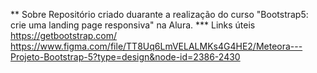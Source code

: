** Sobre
Repositório criado duarante a realização do curso "Bootstrap5: crie uma landing page responsiva" na Alura.
*** Links úteis
https://getbootstrap.com/
https://www.figma.com/file/TT8Uq6LmVELALMKs4G4HE2/Meteora---Projeto-Bootstrap-5?type=design&node-id=2386-2430
